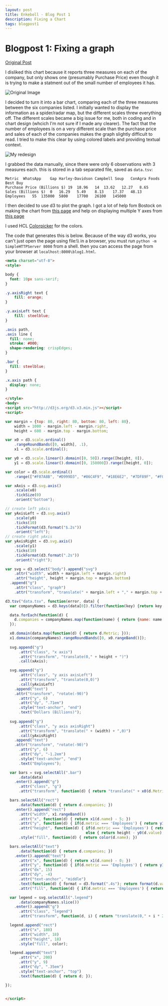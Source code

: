 ```yaml
---
layout: post
title: Enkeboll - Blog Post 1
description: Fixing a Chart
tags: blogpost1
---
```


# Blogpost 1: Fixing a graph

[Original Post](http://blogs.wsj.com/digits/2014/02/20/chart-so-how-big-is-whatsapp/)

I disliked this chart because it reports three measures on each of the company, but only shows one (presumably Purchase Price) even though it is trying to make a statment out of the small number of employees it has.

![Original Image](http://si.wsj.net/public/resources/images/MK-CK222_WHATSA_G_20140220152404.jpg "Original Image")

I decided to turn it into a bar chart, comparing each of the three measures between the six companies listed.  I initially wanted to display the information as a spider/radar map, but the different scales threw everything off.
The different scales became a big issue for me, both in coding and in chart design (whcich I'm not sure if I made any clearer). The fact that the number of employees is on a very different scale than the purchase price and sales of each of the companies makes the graph slightly difficult to read.  I tried to make this clear by using colored labels and providing textual context.

![My redesign](https://dl.dropbox.com/s/z6ta2mdej4awsf8/whatsapp.png "My redesign")

I grabbed the data manually, since there were only 6 observations with 3 measures each. this is stored in a tab separated file, saved as `data.tsv`:

```
Metric	WhatsApp	Gap	Harley-Davidson	Campbell Soup	ConAgra Foods	Best Buy
Purchase Price (Billions $)	19	18.96	14	13.62	12.27	8.65
Sales (Billions $)	0	16.29	5.49	8.13	17.37	48.13
Employees	55	135000	5800	17700	26100	145000
```

I then decided to use d3 to plot the graph.  I got a lot of help fom Bostock on making the chart from [this page](https://github.com/liufly/Dual-scale-D3-Bar-Chart) and help on displaying multiple Y axes from [this page](http://bl.ocks.org/mbostock/3887051)

I used HCL [Colorpicker](http://tristen.ca/hcl-picker/) for the colors.

The code that generates this is below.  Because of the way d3 works, you can't just open the page using file:\\\ in a browser, you must run `python -m SimpleHTTPServer 8000` from a shell.  then you can access the page from your browser at `localhost:8000\blog1.html`.

```html
<meta charset="utf-8">
<style>

body {
  font: 10px sans-serif;
}

.y.axisRight text {
    fill: orange;
}

.y.axisLeft text {
    fill: steelblue;
}

.axis path,
.axis line {
  fill: none;
  stroke: #000;
  shape-rendering: crispEdges;
}

.bar {
  fill: steelblue;
}

.x.axis path {
  display: none;
}

</style>
<body>
<script src="http://d3js.org/d3.v3.min.js"></script>
<script>

var margin = {top: 80, right: 80, bottom: 80, left: 80},
    width = 1000 - margin.left - margin.right,
    height = 600 - margin.top - margin.bottom;

var x0 = d3.scale.ordinal()
    .rangeRoundBands([0, width], .1),
    x1 = d3.scale.ordinal();

var y0 = d3.scale.linear().domain([0, 50]).range([height, 0]),
    y1 = d3.scale.linear().domain([0, 150000]).range([height, 0]);

var color = d3.scale.ordinal()
    .range(["#F07A8B", "#D999D3", "#86C4F9", "#18E6E2", "#7DF89F", "#F0F964"]);

var xAxis = d3.svg.axis()
    .scale(x0)
    .tickSize(0)
    .orient("bottom");

// create left yAxis
var yAxisLeft = d3.svg.axis()
    .scale(y0)
    .ticks(10)
    .tickFormat(d3.format("$.2s"))
    .orient("left");
// create right yAxis
var yAxisRight = d3.svg.axis()
    .scale(y1)
    .ticks(10)
    .tickFormat(d3.format(".2s"))
    .orient("right");

var svg = d3.select("body").append("svg")
    .attr("width", width + margin.left + margin.right)
    .attr("height", height + margin.top + margin.bottom)
  .append("g")
    .attr("class", "graph")
    .attr("transform", "translate(" + margin.left + "," + margin.top + ")");

d3.tsv("data.tsv", function(error, data) {
  var companyNames = d3.keys(data[0]).filter(function(key) {return key !== "Metric"});

  data.forEach(function(d) {
    d.companies = companyNames.map(function(name) { return {name: name, value: +d[name], metric: d.Metric}; });
  });

  x0.domain(data.map(function(d) { return d.Metric; }));
  x1.domain(companyNames).rangeRoundBands([0, x0.rangeBand()]);
  
  svg.append("g")
      .attr("class", "x axis")
      .attr("transform", "translate(0," + height + ")")
      .call(xAxis);

  svg.append("g")
	  .attr("class", "y axis axisLeft")
	  .attr("transform", "translate(0,0)")
	  .call(yAxisLeft)
	.append("text")
    .attr("transform", "rotate(-90)")
	  .attr("y", 6)
	  .attr("dy", ".71em")
	  .style("text-anchor", "end")
	  .text("Dollars (Billions)");
	
  svg.append("g")
	  .attr("class", "y axis axisRight")
	  .attr("transform", "translate(" + (width) + ",0)")
	  .call(yAxisRight)
	.append("text")
    .attr("transform", "rotate(-90)")
	  .attr("y", 6)
	  .attr("dy", "-1.2em")
	  .style("text-anchor", "end")
	  .text("Employees");

  var bars = svg.selectAll(".bar")
      .data(data)
    .enter().append("g")
      .attr("class", "g")
      .attr("transform", function(d) { return "translate(" + x0(d.Metric) + ",0)"; });

  bars.selectAll("rect")
      .data(function(d) { return d.companies; })
    .enter().append("rect")
      .attr("width", x1.rangeBand())
      .attr("x", function(d) { return x1(d.name) - 5; })
      .attr("y", function(d) { if(d.metric === 'Employees') { return y1(d.value); } else { return y0(d.value); } }) 
      .attr("height", function(d) { if(d.metric === 'Employees') { return height - y1(d.value); } 
                                    else { return height - y0(d.value); } })
      .style("fill", function(d) { return color(d.name); })

  bars.selectAll("text")
      .data(function(d) { return d.companies; })
    .enter().append("text")
      .attr("x", function(d) { return x1(d.name) - 0; })
      .attr("y", function(d) { if(d.metric === 'Employees') { return y1(d.value); } else { return y0(d.value); } })
      .attr("dx", 15)
      .attr("dy", -4)
      .attr("text-anchor", "middle")
      .text(function(d) { format = d3.format(".4s"); return format(d.value); })
      .attr("fill", function(d) { if(d.metric === 'Employees') { return "orange"; } else { return "steelblue"; } });

  var legend = svg.selectAll(".legend")
      .data(companyNames.slice())
    .enter().append("g")
      .attr("class", "legend")
      .attr("transform", function(d, i) { return "translate(0," + i * 20 + ")"; });

  legend.append("rect")
      .attr("x", 180)
      .attr("width", 18)
      .attr("height", 18)
      .style("fill", color);

  legend.append("text")
      .attr("x", 200)
      .attr("y", 9)
      .attr("dy", ".35em")
      .style("text-anchor", "top")
      .text(function(d) { return d; });

});


</script>
```